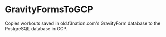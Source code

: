 # GravityFormsToGCP
Copies workouts saved in old.f3nation.com's GravityForm database to the PostgreSQL database in GCP.
